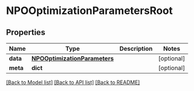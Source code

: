 # NPOOptimizationParametersRoot


## Properties
Name | Type | Description | Notes
------------ | ------------- | ------------- | -------------
**data** | [**NPOOptimizationParameters**](NPOOptimizationParameters.md) |  | [optional] 
**meta** | **dict** |  | [optional] 

[[Back to Model list]](../README.md#documentation-for-models) [[Back to API list]](../README.md#documentation-for-api-endpoints) [[Back to README]](../README.md)


